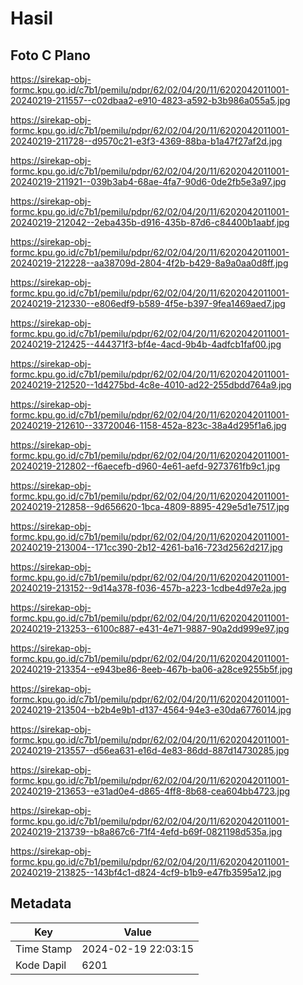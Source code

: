 # Hasil

## Foto C Plano

https://sirekap-obj-formc.kpu.go.id/c7b1/pemilu/pdpr/62/02/04/20/11/6202042011001-20240219-211557--c02dbaa2-e910-4823-a592-b3b986a055a5.jpg

https://sirekap-obj-formc.kpu.go.id/c7b1/pemilu/pdpr/62/02/04/20/11/6202042011001-20240219-211728--d9570c21-e3f3-4369-88ba-b1a47f27af2d.jpg

https://sirekap-obj-formc.kpu.go.id/c7b1/pemilu/pdpr/62/02/04/20/11/6202042011001-20240219-211921--039b3ab4-68ae-4fa7-90d6-0de2fb5e3a97.jpg

https://sirekap-obj-formc.kpu.go.id/c7b1/pemilu/pdpr/62/02/04/20/11/6202042011001-20240219-212042--2eba435b-d916-435b-87d6-c84400b1aabf.jpg

https://sirekap-obj-formc.kpu.go.id/c7b1/pemilu/pdpr/62/02/04/20/11/6202042011001-20240219-212228--aa38709d-2804-4f2b-b429-8a9a0aa0d8ff.jpg

https://sirekap-obj-formc.kpu.go.id/c7b1/pemilu/pdpr/62/02/04/20/11/6202042011001-20240219-212330--e806edf9-b589-4f5e-b397-9fea1469aed7.jpg

https://sirekap-obj-formc.kpu.go.id/c7b1/pemilu/pdpr/62/02/04/20/11/6202042011001-20240219-212425--444371f3-bf4e-4acd-9b4b-4adfcb1faf00.jpg

https://sirekap-obj-formc.kpu.go.id/c7b1/pemilu/pdpr/62/02/04/20/11/6202042011001-20240219-212520--1d4275bd-4c8e-4010-ad22-255dbdd764a9.jpg

https://sirekap-obj-formc.kpu.go.id/c7b1/pemilu/pdpr/62/02/04/20/11/6202042011001-20240219-212610--33720046-1158-452a-823c-38a4d295f1a6.jpg

https://sirekap-obj-formc.kpu.go.id/c7b1/pemilu/pdpr/62/02/04/20/11/6202042011001-20240219-212802--f6aecefb-d960-4e61-aefd-9273761fb9c1.jpg

https://sirekap-obj-formc.kpu.go.id/c7b1/pemilu/pdpr/62/02/04/20/11/6202042011001-20240219-212858--9d656620-1bca-4809-8895-429e5d1e7517.jpg

https://sirekap-obj-formc.kpu.go.id/c7b1/pemilu/pdpr/62/02/04/20/11/6202042011001-20240219-213004--171cc390-2b12-4261-ba16-723d2562d217.jpg

https://sirekap-obj-formc.kpu.go.id/c7b1/pemilu/pdpr/62/02/04/20/11/6202042011001-20240219-213152--9d14a378-f036-457b-a223-1cdbe4d97e2a.jpg

https://sirekap-obj-formc.kpu.go.id/c7b1/pemilu/pdpr/62/02/04/20/11/6202042011001-20240219-213253--6100c887-e431-4e71-9887-90a2dd999e97.jpg

https://sirekap-obj-formc.kpu.go.id/c7b1/pemilu/pdpr/62/02/04/20/11/6202042011001-20240219-213354--e943be86-8eeb-467b-ba06-a28ce9255b5f.jpg

https://sirekap-obj-formc.kpu.go.id/c7b1/pemilu/pdpr/62/02/04/20/11/6202042011001-20240219-213504--b2b4e9b1-d137-4564-94e3-e30da6776014.jpg

https://sirekap-obj-formc.kpu.go.id/c7b1/pemilu/pdpr/62/02/04/20/11/6202042011001-20240219-213557--d56ea631-e16d-4e83-86dd-887d14730285.jpg

https://sirekap-obj-formc.kpu.go.id/c7b1/pemilu/pdpr/62/02/04/20/11/6202042011001-20240219-213653--e31ad0e4-d865-4ff8-8b68-cea604bb4723.jpg

https://sirekap-obj-formc.kpu.go.id/c7b1/pemilu/pdpr/62/02/04/20/11/6202042011001-20240219-213739--b8a867c6-71f4-4efd-b69f-0821198d535a.jpg

https://sirekap-obj-formc.kpu.go.id/c7b1/pemilu/pdpr/62/02/04/20/11/6202042011001-20240219-213825--143bf4c1-d824-4cf9-b1b9-e47fb3595a12.jpg


## Metadata

| Key        | Value               |
| ---------- | ------------------- |
| Time Stamp | 2024-02-19 22:03:15 |
| Kode Dapil | 6201                |




